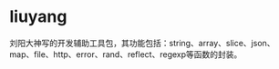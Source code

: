 # liuyang
刘阳大神写的开发辅助工具包，其功能包括：string、array、slice、json、map、file、http、error、rand、reflect、regexp等函数的封装。
